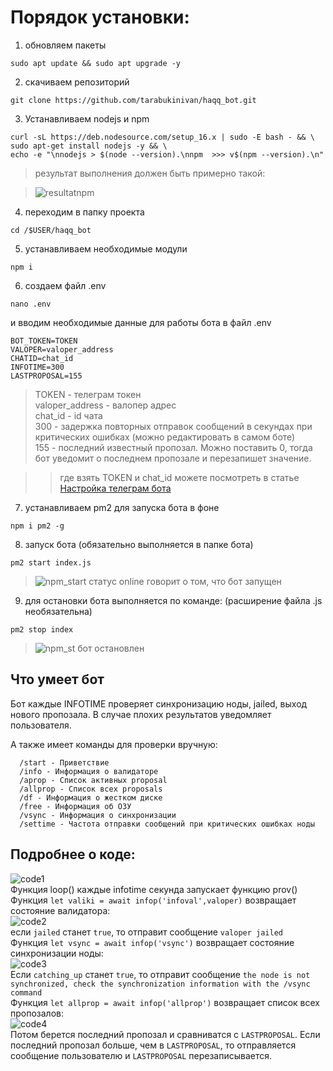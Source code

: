 # Порядок установки: #
1. обновляем пакеты
```
sudo apt update && sudo apt upgrade -y
```
2. скачиваем репозиторий
```
git clone https://github.com/tarabukinivan/haqq_bot.git
```
3. Устанавливаем nodejs и npm
```
curl -sL https://deb.nodesource.com/setup_16.x | sudo -E bash - && \
sudo apt-get install nodejs -y && \
echo -e "\nnodejs > $(node --version).\nnpm  >>> v$(npm --version).\n"
```
> результат выполнения должен быть примерно такой:

> ![resultatnpm](https://user-images.githubusercontent.com/56988566/195841827-4764e964-0a8a-4ebd-b867-1cd641280008.png)

4. переходим в папку проекта
```
cd /$USER/haqq_bot
```
5. устанавливаем необходимые модули
```
npm i
```
6. создаем файл .env 
```
nano .env
```
и вводим необходимые данные для работы бота в файл .env
```
BOT_TOKEN=TOKEN
VALOPER=valoper_address
CHATID=chat_id
INFOTIME=300
LASTPROPOSAL=155
```
> TOKEN - телеграм токен <br>
> valoper_address - валопер адрес <br>
> chat_id - id чата <br>
> 300 - задержка повторных отправок сообщений в секундах при критических ошибках (можно редактировать в самом боте) <br>
> 155 - последний известный пропозал. Можно поставить 0, тогда бот уведомит о последнем пропозале и перезапишет значение.

>> где взять TOKEN и chat_id можете посмотреть в статье [Настройка телеграм бота](https://nodera.org/panic_bot#gugm)
7. устанавливаем pm2 для запуска бота в фоне
```
npm i pm2 -g
```
8. запуск бота (обязательно выполняется в папке бота)
```
pm2 start index.js
```
> ![npm_start](https://user-images.githubusercontent.com/56988566/195844549-5aaae4d7-af1a-44d2-acb0-eaeb207d14a6.png)
> статус online говорит о том, что бот запущен
9. для остановки бота выполняется по команде: (расширение файла .js необязательна)
```
pm2 stop index
```
> ![npm_st](https://user-images.githubusercontent.com/56988566/195845413-1b9281d9-df54-4e59-9a0e-0a2a9a85c914.png)
> бот остановлен

## Что умеет бот

Бот каждые INFOTIME проверяет синхронизацию ноды, jailed, выход нового пропозала. В случае плохих результатов уведомляет пользователя. <br>

А также имеет команды для проверки вручную:
```
  /start - Приветствие
  /info - Информация о валидаторе
  /aprop - Список активных proposal
  /allprop - Список всех proposals
  /df - Информация о жестком диске
  /free - Информация об ОЗУ
  /vsync - Информация о синхронизации
  /settime - Частота отправки сообщений при критических ошибках ноды
```

## Подробнее о коде:
![code1](https://user-images.githubusercontent.com/56988566/195885061-f047239e-be13-4637-addd-223c462700b6.png) <br>
Функция loop() каждые infotime секунда запускает функцию prov() <br>
Функция `let valiki = await infop('infoval',valoper)` возвращает состояние валидатора: <br>
![code2](https://user-images.githubusercontent.com/56988566/195886216-6ae6ee2b-c077-4a14-9d23-63993f0ea7e2.png) <br>
если `jailed` станет `true`, то отправит сообщение `valoper jailed` <br>
Функция `let vsync = await infop('vsync')` возвращает состояние синхронизации ноды: <br>
![code3](https://user-images.githubusercontent.com/56988566/195887012-69145bd2-e71b-463e-86b6-56bc92dad1ef.png) <br>
Если `catching_up` станет `true`, то отправит сообщение `the node is not synchronized, check the synchronization information with the /vsync command` <br>
Функция `let allprop = await infop('allprop')` возвращает список всех пропозалов:  <br>
![code4](https://user-images.githubusercontent.com/56988566/195887982-113516e4-e1db-42e1-afd7-94f14672b222.png)  <br>
Потом берется последний пропозал и сравниватся с `LASTPROPOSAL`. Если последний пропозал больше, чем в `LASTPROPOSAL`, то отправляется сообщение пользователю и `LASTPROPOSAL` перезаписывается.

